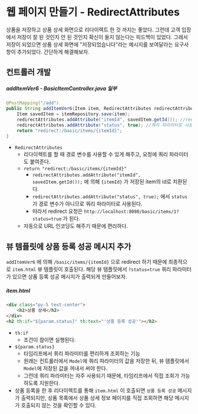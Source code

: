# 웹 페이지 만들기 - RedirectAttributes

상품을 저장하고 상품 상세 화면으로 리다이렉트 한 것 까지는 좋았다. 그런데 고객 입장에서 저장이 잘 된 것인지 안 된 것인지 확신이 들지 않는다는 피드백이 있었다. 그래서 저장이 되었으면 상품 상세 화면에 "저장되었습니다"라는 메시지를 보여달라는 요구사항이 추가되었다. 간단하게 해결해보자.

## 컨트롤러 개발
##### addItemVer6 - BasicItemController.java 일부
```Java
@PostMapping("/add")
public String addItemVer6(Item item, RedirectAttributes redirectAttributes) {
	Item savedItem = itemRepository.save(item);
	redirectAttributes.addAttribute("itemId", savedItem.getId()); //redirect 경로로 치환됨
	redirectAttributes.addAttribute("status", true); //쿼리 파라미터로 사용됨
	return "redirect:/basic/items/{itemId}";
}
```
- `RedirectAttributes`
	- 리다이렉트를 할 때 경로 변수를 사용할 수 있게 해주고, 요청에 쿼리 파라미터도 붙여준다.
	- `return "redirect:/basic/items/{itemId}"`
		- `redirectAttributes.addAttribute("itemId", savedItem.getId());` 에 의해 `{itemId}` 가 저장된 item의 id로 치환된다.
		- `redirectAttributes.addAttribute("status", true);` 에서 `status` 가 경로 변수가 아니므로 쿼리 파라미터로 사용된다.
		- 따라서 redirect 요청은 `http://localhost:8080/basic/items/1?status=true` 가 된다.
	- 자동으로 URL 인코딩도 해주기 때문에 편리하다.


## 뷰 템플릿에 상품 등록 성공 메시지 추가
`addItemVer6` 에 의해 `/basic/items/{itemId}` 으로 redirect 하기 때문에 최종적으로 `item.html` 뷰 템플릿이 호출된다. 해당 뷰 템플릿에서 `?status=true` 쿼리 파라미터가 있으면 상품 등록 성공 메시지가 출력되게 만들어보자.

##### item.html
```HTML
<div class="py-5 text-center">
	<h2>상품 상세</h2>
</div>
<h2 th:if="${param.status}" th:text="'상품 등록 성공'"></h2>
```
- `th:if`
	- 조건이 참이면 실행된다.
- `${param.status}`
	- 타임리프에서 쿼리 파라미터를 편리하게 조회하는 기능
	- 원래는 컨트롤러에서 `Model`에 쿼리 파라미터의 값을 저장한 뒤, 뷰 템플릿에서 `Model`에 저장된 값을 꺼내서 써야 한다.
	- 그런데 쿼리 파라미터는 자주 사용되기 때문에, 타임리프에서 직접 조회가 가능하도록 지원한다.
- 상품 등록을 한 후 리다이렉트를 통해 `item.html` 이 호출되면 `상품 등록 성공` 메시지가 출력되지만, 상품 목록에서 상품 상세 정보 페이지를 직접 조회하면 해당 메시지가 호출되지 않는 것을 확인할 수 있다.